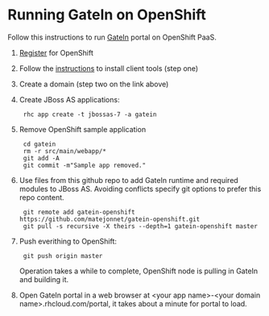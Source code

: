 # Running GateIn on OpenShift

Follow this instructions to run [GateIn](http://www.jboss.org/gatein/) portal on OpenShift PaaS.

1. [Register](https://openshift.redhat.com/app/account/new) for OpenShift
1. Follow the [instructions](https://openshift.redhat.com/app/getting_started) to install client tools (step one)
1. Create a domain (step two on the link above)

1. Create JBoss AS applications:

        rhc app create -t jbossas-7 -a gatein

1. Remove OpenShift sample application

        cd gatein
        rm -r src/main/webapp/*
        git add -A
        git commit -m"Sample app removed."
    
1. Use files from this github repo to add GateIn runtime and required modules to JBoss AS.
Avoiding conflicts specify git options to prefer this repo content. 

        git remote add gatein-openshift https://github.com/matejonnet/gatein-openshift.git
        git pull -s recursive -X theirs --depth=1 gatein-openshift master


1. Push everithing to OpenShift:

        git push origin master
        
   Operation takes a while to complete, OpenShift node is pulling in GateIn and building it.

1. Open GateIn portal in a web browser at \<your app name\>-\<your domain name\>.rhcloud.com/portal, it takes about a minute for portal to load.

